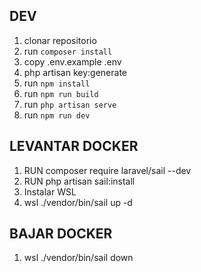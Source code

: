 ## DEV

1. clonar repositorio
2. run `composer install`
3. copy .env.example .env
4. php artisan key:generate
5. run `npm install`
6. run `npm run build`
7. run `php artisan serve`
8. run `npm run dev`



## LEVANTAR DOCKER
1. RUN composer require laravel/sail --dev
2. RUN php artisan sail:install
3. Instalar WSL
4. wsl ./vendor/bin/sail up -d

## BAJAR DOCKER
1. wsl ./vendor/bin/sail down 
